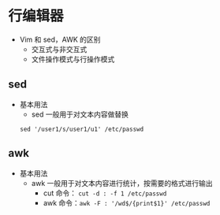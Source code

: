 # 行编辑器
* Vim 和 sed，AWK 的区别
  * 交互式与非交互式
  * 文件操作模式与行操作模式

## sed
* 基本用法
  * sed 一般用于对文本内容做替换
  ```
  sed '/user1/s/user1/u1' /etc/passwd
  ```
## awk
* 基本用法
  * awk 一般用于对文本内容进行统计，按需要的格式进行输出
    * cut 命令： ``` cut -d : -f 1 /etc/passwd ``` 
    * awk 命令：``` awk -F : '/wd$/{print$1}' /etc/passwd ```
